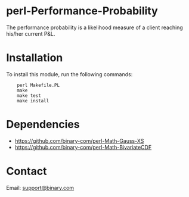 # perl-Performance-Probability

The performance probability is a likelihood measure of a client reaching his/her current P&L.

Installation
============

To install this module, run the following commands:

        perl Makefile.PL
        make
        make test
        make install

Dependencies
============

* https://github.com/binary-com/perl-Math-Gauss-XS
* https://github.com/binary-com/perl-Math-BivariateCDF

Contact
======

Email: support@binary.com
